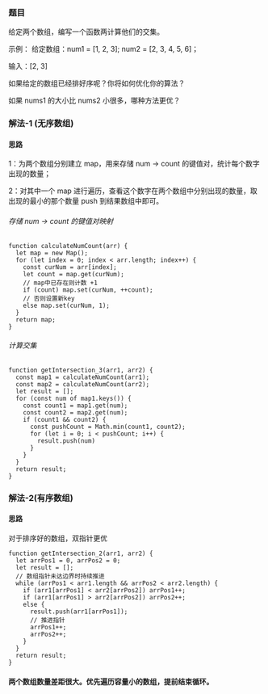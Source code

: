 ### 题目

给定两个数组，编写一个函数两计算他们的交集。

示例：
给定数组：num1 = [1, 2, 3]; num2 = [2, 3, 4, 5, 6]；

输入：[2, 3]

如果给定的数组已经排好序呢？你将如何优化你的算法？

如果 nums1 的大小比 nums2 小很多，哪种方法更优？

### 解法-1 (无序数组) 
#### 思路

1：为两个数组分别建立 map，用来存储 num -> count 的键值对，统计每个数字出现的数量；

2：对其中一个 map 进行遍历，查看这个数字在两个数组中分别出现的数量，取出现的最小的那个数量 push 到结果数组中即可。

###### 存储 num -> count 的键值对映射
```
function calculateNumCount(arr) {
  let map = new Map();
  for (let index = 0; index < arr.length; index++) {
    const curNum = arr[index];
    let count = map.get(curNum);
    // map中已存在则计数 +1
    if (count) map.set(curNum, ++count);
    // 否则设置新key
    else map.set(curNum, 1);
  }
  return map;
}
```
###### 计算交集
```
function getIntersection_3(arr1, arr2) {
  const map1 = calculateNumCount(arr1);
  const map2 = calculateNumCount(arr2);
  let result = [];
  for (const num of map1.keys()) {
    const count1 = map1.get(num);
    const count2 = map2.get(num);
    if (count1 && count2) {
      const pushCount = Math.min(count1, count2);
      for (let i = 0; i < pushCount; i++) {
        result.push(num)
      }
    }
  }
  return result;
}

```

### 解法-2(有序数组) 
#### 思路

对于排序好的数组，双指针更优
```
function getIntersection_2(arr1, arr2) {
  let arrPos1 = 0, arrPos2 = 0;
  let result = [];
  // 数组指针未达边界时持续推进
  while (arrPos1 < arr1.length && arrPos2 < arr2.length) {
    if (arr1[arrPos1] < arr2[arrPos2]) arrPos1++;
    if (arr1[arrPos1] > arr2[arrPos2]) arrPos2++;
    else {
      result.push(arr1[arrPos1]);
      // 推进指针
      arrPos1++;
      arrPos2++;
    }
  }
  return result;
}
```

#### 两个数组数量差距很大。优先遍历容量小的数组，提前结束循环。
